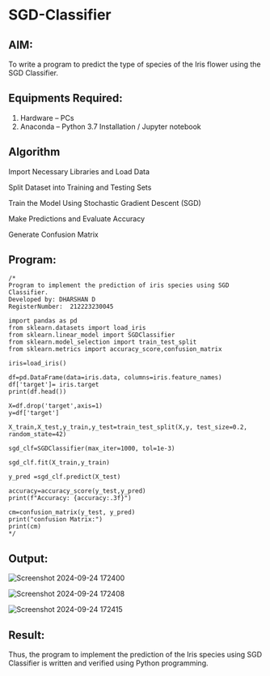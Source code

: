 # SGD-Classifier
## AIM:
To write a program to predict the type of species of the Iris flower using the SGD Classifier.

## Equipments Required:
1. Hardware – PCs
2. Anaconda – Python 3.7 Installation / Jupyter notebook

## Algorithm
Import Necessary Libraries and Load Data

Split Dataset into Training and Testing Sets

Train the Model Using Stochastic Gradient Descent (SGD)

Make Predictions and Evaluate Accuracy

Generate Confusion Matrix

## Program:
```
/*
Program to implement the prediction of iris species using SGD Classifier.
Developed by: DHARSHAN D
RegisterNumber:  212223230045

import pandas as pd
from sklearn.datasets import load_iris
from sklearn.linear_model import SGDClassifier
from sklearn.model_selection import train_test_split
from sklearn.metrics import accuracy_score,confusion_matrix

iris=load_iris()

df=pd.DataFrame(data=iris.data, columns=iris.feature_names)
df['target']= iris.target
print(df.head())

X=df.drop('target',axis=1)
y=df['target']

X_train,X_test,y_train,y_test=train_test_split(X,y, test_size=0.2, random_state=42)

sgd_clf=SGDClassifier(max_iter=1000, tol=1e-3)

sgd_clf.fit(X_train,y_train)

y_pred =sgd_clf.predict(X_test)

accuracy=accuracy_score(y_test,y_pred)
print(f"Accuracy: {accuracy:.3f}")

cm=confusion_matrix(y_test, y_pred)
print("confusion Matrix:")
print(cm)
*/
```

## Output:

![Screenshot 2024-09-24 172400](https://github.com/user-attachments/assets/bbec5d7a-bd91-4ed2-a804-d832f1b4d21a)

![Screenshot 2024-09-24 172408](https://github.com/user-attachments/assets/35b69c63-c7e4-4cfa-9464-650470e200b5)

![Screenshot 2024-09-24 172415](https://github.com/user-attachments/assets/8bb140d0-28a7-429d-907d-f2a0708566c0)


## Result:
Thus, the program to implement the prediction of the Iris species using SGD Classifier is written and verified using Python programming.
